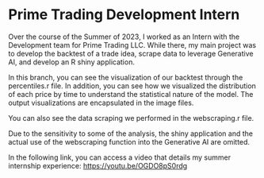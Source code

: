 # Prime Trading Development Intern
Over the course of the Summer of 2023, I worked as an Intern with the Development team for Prime Trading LLC. While there, my main project was to develop the backtest of a trade idea, scrape data to leverage Generative AI, and develop an R shiny application.


In this branch, you can see the visualization of our backtest through the percentiles.r file. In addition, you can see how we visualized the distribution of each price by time to understand the statistical nature of the model. The output visualizations are encapsulated in the image files.

You can also see the data scraping we performed in the webscraping.r file.

Due to the sensitivity to some of the analysis, the shiny application and the actual use of the webscraping function into the Generative AI are omitted.

In the following link, you can access a video that details my summer internship experience: https://youtu.be/OGDO8pS0rdg 
